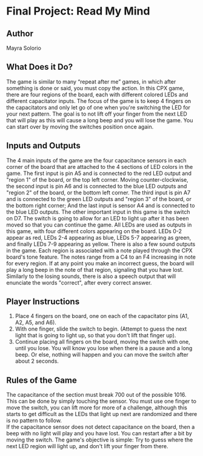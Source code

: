 # Final Project: Read My Mind
## Author
Mayra Solorio

## What Does it Do?
The game is similar to many “repeat after me” games, in which after something is done or said, you must copy the action. In this CPX game, there are four regions of the board, each with different colored LEDs and different capacitator inputs. The focus of the game is to keep 4 fingers on the capacitators and only let go of one when you're switching the LED for your next pattern. The goal is to not lift off your finger from the next LED that will play as this will cause a long beep and you will lose the game. You can start over by moving the switches position once again. 

## Inputs and Outputs
The 4 main inputs of the game are the four capacitance sensors in each corner of the board that are attached to the 4 sections of LED colors in the game. The first input is pin A5 and is connected to the red LED output and "region 1" of the board, or the top left corner. Moving counter-clockwise, the second input is pin A6 and is connected to the blue LED outputs and "region 2" of the board, or the bottom left corner. The third input is pin A7 and is connected to the green LED outputs and "region 3" of the board, or the bottom right corner; And the last input is sensor A4 and is connected to the blue LED outputs. The other important input in this game is the switch on D7. The switch is going to allow for an LED to light up after it has been moved so that you can continue the game. 
All LEDs are used as outputs in this game, with four different colors appearing on the board. LEDs 0-2 appear as red, LEDs 2-4 appearing as blue, LEDs 5-7 appearing as green, and finally LEDs 7-9 appearing as yellow. There is also a few sound outputs in the game. Each region is associated with a note played through the CPX board's tone feature. The notes range from a C4 to an F4 increasing in note for every region. If at any point you make an incorrect guess, the board will play a long beep in the note of that region, signaling that you have lost. Similarly to the losing sounds, there is also a speech output that will enunciate the words "correct", after every correct answer. 

## Player Instructions
1. Place 4 fingers on the board, one on each of the capacitator pins (A1, A2, A5, and A6). 
2. With one finger, slide the switch to begin. (Attempt to guess the next light that is going to light up, so that you don't lift that finger up).
3. Continue placing all fingers on the board, moving the switch with one, until you lose. You will know you lose when there is a pause and a long beep. Or else, nothing will happen and you can move the switch after about 2 seconds.


## Rules of the Game
The capacitance of the section must break 700 out of the possible 1016. This can be done by simply touching the sensor. 
You must use one finger to move the switch, you can lift more for more of a challenge, although this starts to get difficult as the LEDs that light up next are randomized and there is no pattern to follow.  
If the capacitance sensor does not detect capacitance on the board, then a beep with no light will play and you have lost. You can restart after a bit by moving the switch. 
The game's objective is simple: Try to guess where the next LED region will light up, and don't lift your finger from there. 

